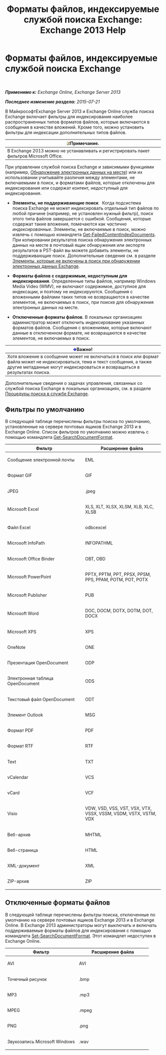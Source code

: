 ﻿---
title: 'Форматы файлов, индексируемые службой поиска Exchange: Exchange 2013 Help'
TOCTitle: Форматы файлов, индексируемые службой поиска Exchange
ms:assetid: e5110ac1-28e1-4554-acc3-85d08c997bc5
ms:mtpsurl: https://technet.microsoft.com/ru-ru/library/Ee633485(v=EXCHG.150)
ms:contentKeyID: 52061295
ms.date: 04/30/2018
mtps_version: v=EXCHG.150
ms.translationtype: HT
---

# Форматы файлов, индексируемые службой поиска Exchange

 

_**Применимо к:** Exchange Online, Exchange Server 2013_

_**Последнее изменение раздела:** 2015-07-21_

В МайкрософтExchange Server 2013 и Exchange Online служба поиска Exchange включает фильтры для индексирования наиболее распространенных типов форматов файлов, которые включаются в сообщения в качестве вложений. Кроме того, можно установить фильтры для индексации дополнительных типов файлов.

<table>
<thead>
<tr class="header">
<th><img src="images/JJ126620.note(EXCHG.150).gif" title="Примечание" alt="Примечание" />Примечание.</th>
</tr>
</thead>
<tbody>
<tr class="odd">
<td>В Exchange 2013 можно не устанавливать и регистрировать пакет фильтров Microsoft Office.</td>
</tr>
</tbody>
</table>


При управлении службой поиска Exchange и зависимыми функциями (например, [Обнаружение электронных данных на месте](in-place-ediscovery-exchange-2013-help.md)) или их использовании учитывайте различия между элементами, не включаемыми в поиск, и форматами файлов, которые отключены для индексирования или содержат контент, недоступный для индексирования.

  - **Элементы, не поддерживающие поиск**   Когда подсистема поиска Exchange не может индексировать отдельный тип файлов по любой причине (например, не установлен нужный фильтр), поиск этого типа файлов завершается с ошибкой. Сообщения, которые содержат такие вложения, помечаются как *частично индексированные*. Элементы, не включаемые в поиск, можно извлечь с помощью командлета [Get-FailedContentIndexDocuments](https://technet.microsoft.com/ru-ru/library/dd351154\(v=exchg.150\)). При копировании результатов поиска обнаружения электронных данных на месте в почтовый ящик обнаружения или экспорте результатов в PST-файл вы можете добавить элементы, не поддерживающие поиск. Дополнительные сведения см. в разделе [Элементы, которые не включены в поиск при обнаружении электронных данных Exchange](unsearchable-items-in-exchange-ediscovery-exchange-2013-help.md).

  - **Форматы файлов с содержимым, недоступным для индексирования**. Определенные типы файлов, например Windows Media Video (WMV), не включают содержимое, доступное для индексации, и поэтому не индексируются. Сообщения с вложенными файлами таких типов не возвращаются в качестве элементов, не включаемых в поиск, при поиске для обнаружения электронных данных на месте.

  - **Отключенные форматы файлов**. В локальных организациях администратор может отключить индексирование указанных форматов файлов. Сообщения с вложениями, которые включают данные в отключенном формате, не возвращаются в качестве элементов, не включаемых в поиск.

<table>
<thead>
<tr class="header">
<th><img src="images/Dd876857.important(EXCHG.150).gif" title="Важно" alt="Важно" />Важно!</th>
</tr>
</thead>
<tbody>
<tr class="odd">
<td>Хотя вложение в сообщение может не включаться в поиск или формат файла может не индексироваться, тема и текст сообщения, а также другие метаданные могут индексироваться и возвращаться в результатах поиска.</td>
</tr>
</tbody>
</table>


Дополнительные сведения о задачах управления, связанных со службой поиска Exchange в локальных организациях, см. в разделе [Процедуры поиска в службе Exchange](exchange-search-procedures-exchange-2013-help.md).

## Фильтры по умолчанию

В следующей таблице перечислены фильтры поиска по умолчанию, установленные на сервере почтовых ящиков Exchange 2013 и в Exchange Online. Список фильтров по умолчанию можно извлечь с помощью командлета [Get-SearchDocumentFormat](https://technet.microsoft.com/ru-ru/library/jj873755\(v=exchg.150\)).


<table>
<colgroup>
<col style="width: 50%" />
<col style="width: 50%" />
</colgroup>
<thead>
<tr class="header">
<th>Фильтр</th>
<th>Расширение файла</th>
</tr>
</thead>
<tbody>
<tr class="odd">
<td><p>Сообщение электронной почты</p></td>
<td><p>EML</p></td>
</tr>
<tr class="even">
<td><p>Формат GIF</p></td>
<td><p>GIF</p></td>
</tr>
<tr class="odd">
<td><p>JPEG</p></td>
<td><p>.jpeg</p></td>
</tr>
<tr class="even">
<td><p>Microsoft Excel</p></td>
<td><p>XLS, XLT, XLSX, XLSM, XLB, XLC, XLSB</p></td>
</tr>
<tr class="odd">
<td><p>Файл Excel</p></td>
<td><p>odbcexcel</p></td>
</tr>
<tr class="even">
<td><p>Microsoft InfoPath</p></td>
<td><p>INFOPATHML</p></td>
</tr>
<tr class="odd">
<td><p>Microsoft Office Binder</p></td>
<td><p>OBT, OBD</p></td>
</tr>
<tr class="even">
<td><p>Microsoft PowerPoint</p></td>
<td><p>PPTX, PPTM, PPT, PPSX, PPSM, PPS, PPAM, POTM, POT, POTX</p></td>
</tr>
<tr class="odd">
<td><p>Microsoft Publisher</p></td>
<td><p>PUB</p></td>
</tr>
<tr class="even">
<td><p>Microsoft Word</p></td>
<td><p>DOC, DOCM, DOTX, DOTM, DOT, DOCX</p></td>
</tr>
<tr class="odd">
<td><p>Microsoft XPS</p></td>
<td><p>XPS</p></td>
</tr>
<tr class="even">
<td><p>OneNote</p></td>
<td><p>ONE</p></td>
</tr>
<tr class="odd">
<td><p>Презентация OpenDocument</p></td>
<td><p>ODP</p></td>
</tr>
<tr class="even">
<td><p>Электронная таблица OpenDocument</p></td>
<td><p>ODS</p></td>
</tr>
<tr class="odd">
<td><p>Текстовый файл OpenDocument</p></td>
<td><p>ODT</p></td>
</tr>
<tr class="even">
<td><p>Элемент Outlook</p></td>
<td><p>MSG</p></td>
</tr>
<tr class="odd">
<td><p>Формат PDF</p></td>
<td><p>PDF</p></td>
</tr>
<tr class="even">
<td><p>Формат RTF</p></td>
<td><p>RTF</p></td>
</tr>
<tr class="odd">
<td><p>Text</p></td>
<td><p>TXT</p></td>
</tr>
<tr class="even">
<td><p>vCalendar</p></td>
<td><p>VCS</p></td>
</tr>
<tr class="odd">
<td><p>vCard</p></td>
<td><p>VCF</p></td>
</tr>
<tr class="even">
<td><p>Visio</p></td>
<td><p>VDW, VSD, VSS, VST, VSX, VTX, VSSX, VSSM, VSDM, VSTX, VSTM, VDX</p></td>
</tr>
<tr class="odd">
<td><p>Веб-архив</p></td>
<td><p>MHTML</p></td>
</tr>
<tr class="even">
<td><p>Веб-страница</p></td>
<td><p>HTML</p></td>
</tr>
<tr class="odd">
<td><p>XML-документ</p></td>
<td><p>XML</p></td>
</tr>
<tr class="even">
<td><p>ZIP-архив</p></td>
<td><p>ZIP</p></td>
</tr>
</tbody>
</table>


## Отключенные форматы файлов

В следующей таблице перечислены фильтры поиска, отключенные по умолчанию на сервере почтовых ящиков Exchange 2013 и в Exchange Online. В Exchange 2013 администраторы могут выключать и включать поддерживаемые форматы файлов для индексирования с помощью командлета [Set-SearchDocumentFormat](https://technet.microsoft.com/ru-ru/library/jj873756\(v=exchg.150\)). Этот командлет недоступен в Exchange Online.


<table>
<colgroup>
<col style="width: 50%" />
<col style="width: 50%" />
</colgroup>
<thead>
<tr class="header">
<th>Фильтр</th>
<th>Расширение файла</th>
</tr>
</thead>
<tbody>
<tr class="odd">
<td><p>AVI</p></td>
<td><p>AVI</p></td>
</tr>
<tr class="even">
<td><p>Точечный рисунок</p></td>
<td><p>.bmp</p></td>
</tr>
<tr class="odd">
<td><p>MP3</p></td>
<td><p>.mp3</p></td>
</tr>
<tr class="even">
<td><p>MPEG</p></td>
<td><p>.mpeg</p></td>
</tr>
<tr class="odd">
<td><p>PNG</p></td>
<td><p>.png</p></td>
</tr>
<tr class="even">
<td><p>Звукозапись Microsoft Windows</p></td>
<td><p>.wav</p></td>
</tr>
</tbody>
</table>

